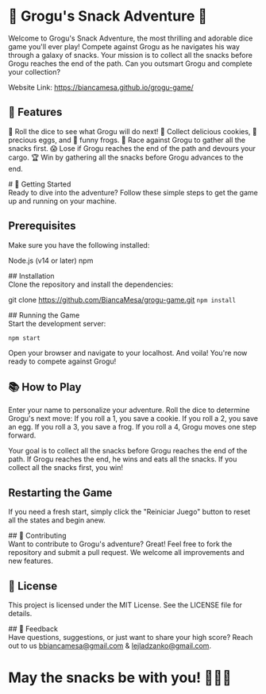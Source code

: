 # 🐸 Grogu's Snack Adventure 🎲 #

Welcome to Grogu's Snack Adventure, the most thrilling and adorable dice game you'll ever play! Compete against Grogu as he navigates his way through a galaxy of snacks. Your mission is to collect all the snacks before Grogu reaches the end of the path. Can you outsmart Grogu and complete your collection?

Website Link: https://biancamesa.github.io/grogu-game/

## 🌟 Features   
🎲 Roll the dice to see what Grogu will do next!
🍪 Collect delicious cookies, 🥚 precious eggs, and 🐸 funny frogs.
🏁 Race against Grogu to gather all the snacks first.
😱 Lose if Grogu reaches the end of the path and devours your cargo.
🏆 Win by gathering all the snacks before Grogu advances to the end.

# 🚀 Getting Started     
Ready to dive into the adventure? Follow these simple steps to get the game up and running on your machine.

## Prerequisites   
Make sure you have the following installed:

Node.js (v14 or later)
npm

## Installation   
Clone the repository and install the dependencies:

git clone https://github.com/BiancaMesa/grogu-game.git
```npm install```

## Running the Game   
Start the development server:

```npm start```

Open your browser and navigate to your localhost.
And voila! You're now ready to compete against Grogu!

## 📚 How to Play   
Enter your name to personalize your adventure.
Roll the dice to determine Grogu's next move:
If you roll a 1, you save a cookie.
If you roll a 2, you save an egg.
If you roll a 3, you save a frog.
If you roll a 4, Grogu moves one step forward.

Your goal is to collect all the snacks before Grogu reaches the end of the path.
If Grogu reaches the end, he wins and eats all the snacks. If you collect all the snacks first, you win!

## Restarting the Game   
If you need a fresh start, simply click the "Reiniciar Juego" button to reset all the states and begin anew.

## 🤝 Contributing  
Want to contribute to Grogu's adventure? Great! Feel free to fork the repository and submit a pull request. We welcome all improvements and new features.

## 📜 License   
This project is licensed under the MIT License. See the LICENSE file for details.

## 💬 Feedback   
Have questions, suggestions, or just want to share your high score? Reach out to us bbiancamesa@gmail.com & lejladzanko@gmail.com.

# May the snacks be with you! 🍪🥚🐸 